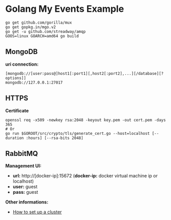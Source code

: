 # Golang My Events Example

```
go get github.com/gorilla/mux
go get gopkg.in/mgo.v2
go get -u github.com/streadway/amqp
GOOS=linux GOARCH=amd64 go build
```

## MongoDB

**uri connection:** 
```
[mongodb://[user:pass@]host1[:port1][,host2[:port2],...][/database][?options]]
mongodb://127.0.0.1:27017
```

## HTTPS

**Certificate**

```
openssl req -x509 -newkey rsa:2048 -keyout key.pem -out cert.pem -days 365
# Or
go run $GOROOT/src/crypto/tls/generate_cert.go --host=localhost [--duration :hours] [--rsa-bits 2048]
```

## RabbitMQ

**Management UI:**

* **url:** http://[docker-ip]:15672 (**docker-ip:** docker virtual machine ip or localhost)
* **user:** guest
* **pass:** guest

**Other informations:**

* [How to set up a cluster](http://www.rabbitmq.com/clustering.html)
